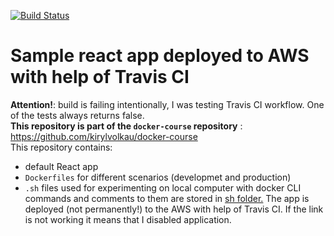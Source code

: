 [![Build Status](https://travis-ci.org/kirylvolkau/docker-react.svg?branch=master)](https://travis-ci.org/kirylvolkau/docker-react)
# Sample react app deployed to AWS with help of Travis CI
**Attention!**: build is failing intentionally, I was testing Travis CI workflow. One of the tests always returns false. <br/>
**This repository is part of the `docker-course` repository** : https://github.com/kirylvolkau/docker-course <br/>
This repository contains:
* default React app 
* `Dockerfiles` for different scenarios (developmet and production)
* `.sh` files used for experimenting on local computer with docker CLI commands and comments to them are stored in [sh folder.](/sh)
The app is deployed (not permanently!) to the AWS with help of Travis CI. If the link is not working it means that I disabled application.

